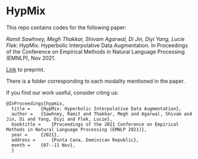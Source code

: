 # HypMix
This repo contains codes for the following paper: 

*Ramit Sawhney, Megh Thakkar, Shivam Agarwal, Di Jin, Diyi Yang, Lucie Flek*: HypMix: Hyperbolic Interpolative Data Augmentation. In Proceedings of the Conference on Empirical Methods in Natural Language Processing (EMNLP), Nov 2021.

[Link](https://www.cc.gatech.edu/~dyang888/docs/emnlp21_hypermixup.pdf) to preprint.


There is a folder corresponding to each modality mentioned in the paper.

If you find our work useful, consider citing us:
```
@InProceedings{hypmix,
  title = 	 {HypMix: Hyperbolic Interpolative Data Augmentation},
  author = 	 {Sawhney, Ramit and Thakkar, Megh and Agarwal, Shivam and Jin, Di and Yang, Diyi and Flek, Lucie},
  booktitle = 	 {Proceedings of the 2021 Conference on Empirical Methods in Natural Language Processing (EMNLP 2021)},
  year = 	 {2021},
  address = 	 {Punta Cana, Dominican Republic},
  month = 	 {07--11 Nov},
  }
```
